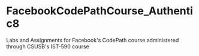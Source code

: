 # FacebookCodePathCourse_Authentic8

Labs and Assignments for Facebook's CodePath course administered through CSUSB's IST-590 course
